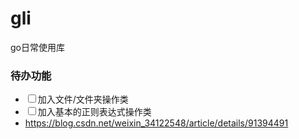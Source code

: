 # gli
go日常使用库


### 待办功能
- <input type="checkbox">加入文件/文件夹操作类</input>
- <input type="checkbox">加入基本的正则表达式操作类</input>
- https://blog.csdn.net/weixin_34122548/article/details/91394491